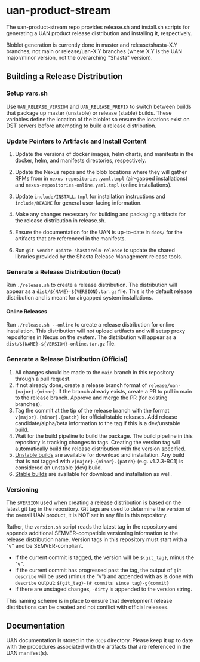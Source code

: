 # uan-product-stream

The uan-product-stream repo provides release.sh and install.sh
scripts for generating a UAN product release distribution and
installing it, respectively.

Bloblet generation is currently done in master and release/shasta-X.Y
branches, not main or release/uan-X.Y branches (where X.Y is the
UAN major/minor version, not the overarching "Shasta" version).

## Building a Release Distribution

### Setup vars.sh

Use `UAN_RELEASE_VERSION` and `UAN_RELEASE_PREFIX` to switch between builds that
package up master (unstable) or release (stable) builds. These variables define
the location of the bloblet so ensure the locations exist on DST servers before
attempting to build a release distribution.

### Update Pointers to Artifacts and Install Content

1. Update the versions of docker images, helm charts, and manifests in
   the docker, helm, and manifests directories, respectively.

1. Update the Nexus repos and the blob locations where they will gather
   RPMs from in `nexus-repositories.yaml.tmpl` (air-gapped installations) and
   `nexus-repositories-online.yaml.tmpl` (online installations).

1. Update `include/INSTALL.tmpl` for installation instructions and
   `include/README` for general user-facing information.

1. Make any changes necessary for building and packaging artifacts for the
   release distribution in release.sh.

1. Ensure the documentation for the UAN is up-to-date in `docs/` for the
   artifacts that are referenced in the manifests.

1. Run `git vendor update shastarelm-release` to update the shared libraries
provided by the Shasta Release Management release tools.

### Generate a Release Distribution (local)

Run `./release.sh` to create a release distribution. The distribution will
appear as a `dist/${NAME}-${VERSION}.tar.gz` file. This is the
default release distribution and is meant for airgapped system installations.

#### Online Releases

Run `./release.sh --online` to create a release distribution for online
installation. This distribution will not upload artifacts and will
setup proxy repositories in Nexus on the system. The distribution will
appear as a `dist/${NAME}-${VERSION}-online.tar.gz` file.

### Generate a Release Distribution (Official)

1. All changes should be made to the `main` branch in this repository through
   a pull request.
1. If not already done, create a release branch format of `release/uan-{major}.{minor}`.
   If the branch already exists, create a PR to pull in main to the release
   branch. Approve and merge the PR (for existing branches). 
1. Tag the commit at the tip of the release branch with the format
   `v{major}.{minor}.{patch}` for official/stable releases. Add release
   candidate/alpha/beta information to the tag if this is a dev/unstable build.
1. Wait for the build pipeline to build the package. The build pipeline in this
   repository is tracking changes to tags. Creating the version tag will
   automatically build the release distribution with the version specified.
1. [Unstable builds](https://arti.dev.cray.com/artifactory/shasta-distribution-unstable-local/uan/)
    are available for download and installation. Any build that is not tagged with
    `v{major}.{minor}.{patch}` (e.g. v1.2.3-RC1) is considered an unstable (dev) build.
1. [Stable builds](https://arti.dev.cray.com/artifactory/shasta-distribution-stable-local/uan/)
   are available for download and installation as well.

### Versioning

The `$VERSION` used when creating a release distribution is based on the latest
git tag in the repository. Git tags are used to determine the version of the
overall UAN product, it is NOT set in any file in this repository.

Rather, the `version.sh` script reads the latest tag in the repository and
appends additional SEMVER-compatible versioning information to the release
distribution name. Version tags in this repository must start with a "v" and be
SEMVER-compliant.

* If the current commit is tagged, the version will be `${git_tag}`, minus the "v".
* If the current commit has progressed past the tag, the output of `git describe`
  will be used (minus the "v") and appended with as is done with `describe` output:
  `${git_tag}-{# commits since tag}-g{commit}`
* If there are unstaged changes, `-dirty` is appended to the version string.

This naming scheme is in place to ensure that development release distributions
can be created and not conflict with official releases.

## Documentation

UAN documentation is stored in the `docs` directory. Please keep it up to date
with the procedures associated with the artifacts that are referenced in the UAN
manifest(s).
